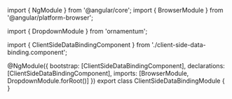 import { NgModule } from '@angular/core';
import { BrowserModule } from '@angular/platform-browser';
  
import { DropdownModule } from 'ornamentum';
  
import { ClientSideDataBindingComponent } from './client-side-data-binding.component';

@NgModule({
 bootstrap: [ClientSideDataBindingComponent],
 declarations: [ClientSideDataBindingComponent],
 imports: [BrowserModule, DropdownModule.forRoot()]
})
export class ClientSideDataBindingModule {
}
